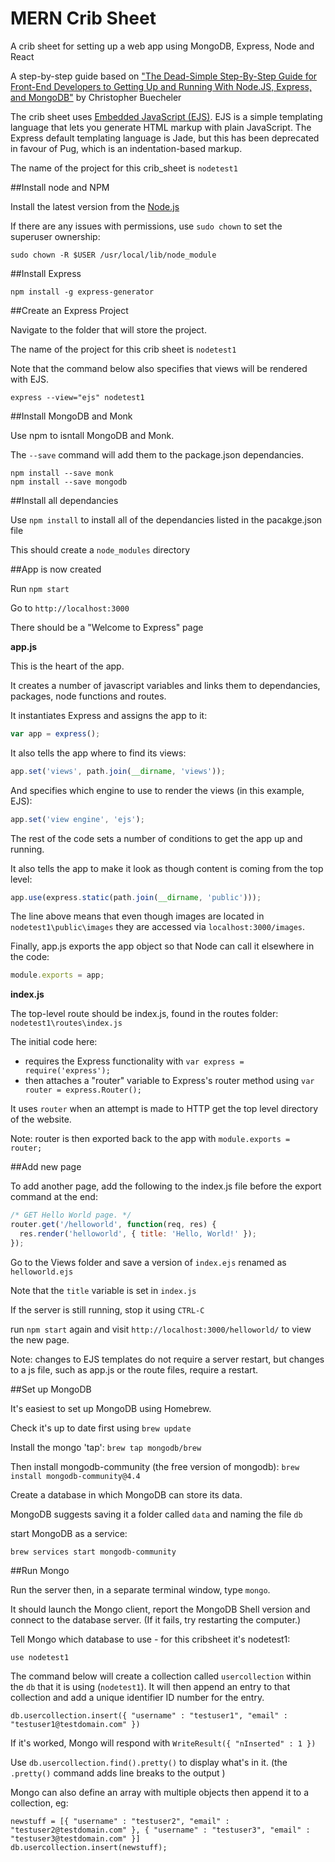 # MERN Crib Sheet
A crib sheet for setting up a web app using MongoDB, Express, Node and React


A step-by-step guide based on ["The Dead-Simple Step-By-Step Guide for Front-End Developers to Getting Up and Running With Node.JS, Express, and MongoDB"](https://closebrace.com/tutorials/2017-03-02/the-dead-simple-step-by-step-guide-for-front-end-developers-to-getting-up-and-running-with-nodejs-express-and-mongodb)
by Christopher Buecheler  


The crib sheet uses [Embedded JavaScript (EJS)](https://ejs.co).
EJS is a simple templating language that lets you generate HTML markup with plain JavaScript.
The Express default templating language is Jade, but this has been deprecated in favour of Pug, which is an indentation-based markup.

The name of the project for this crib_sheet is ```nodetest1```

##Install node and NPM

Install the latest version from the [Node.js](https://nodejs.org/en/)

If there are any issues with permissions, use ```sudo chown``` to set the superuser ownership:

```
sudo chown -R $USER /usr/local/lib/node_module
```

##Install Express

```
npm install -g express-generator
```

##Create an Express Project

Navigate to the folder that will store the project.

The name of the project for this crib sheet is ```nodetest1```

Note that the command below also specifies that views will be rendered with EJS.

```
express --view="ejs" nodetest1
```

##Install MongoDB and Monk

Use npm to isntall MongoDB and Monk.

The ```--save``` command will add them to the package.json dependancies.

```
npm install --save monk
npm install --save mongodb
```

##Install all dependancies

Use ```npm install``` to install all of the dependancies listed in the pacakge.json file

This should create a ```node_modules``` directory

##App is now created

Run ```npm start```

Go to ```http://localhost:3000```

There should be a "Welcome to Express" page

**app.js**

This is the heart of the app.

It creates a number of javascript variables and links them to dependancies, packages, node functions and routes.

It instantiates Express and assigns the app to it:

```JavaScript
var app = express();
```

It also tells the app where to find its views:

```JavaScript
app.set('views', path.join(__dirname, 'views'));
```

And specifies which engine to use to render the views (in this example, EJS):

```JavaScript
app.set('view engine', 'ejs');
```

The rest of the code sets a number of conditions to get the app up and running.

It also tells the app to make it look as though content is coming from the top level:

```JavaScript
app.use(express.static(path.join(__dirname, 'public')));
```

The line above means that even though images are located in ```nodetest1\public\images``` they are accessed via ```localhost:3000/images```.


Finally, app.js exports the app object so that Node can call it elsewhere in the code:

```JavaScript
module.exports = app;
```


**index.js**

The top-level route should be index.js, found in the routes folder: ```nodetest1\routes\index.js```

The initial code here:
- requires the Express functionality with ```var express = require('express');```
- then attaches a "router" variable to Express's router method using ```var router = express.Router();```

It uses ```router``` when an attempt is made to HTTP get the top level directory of the website.

Note: router is then exported back to the app with ```module.exports = router;```

##Add new page

To add another page, add the following to the index.js file before the export command at the end:

```JavaScript
/* GET Hello World page. */
router.get('/helloworld', function(req, res) {
  res.render('helloworld', { title: 'Hello, World!' });
});
```

Go to the Views folder and save a version of ```index.ejs``` renamed as ```helloworld.ejs```

Note that the ```title``` variable is set in ```index.js```

If the server is still running, stop it using ```CTRL-C```

run ```npm start``` again and visit ```http://localhost:3000/helloworld/``` to view the new page.

Note: changes to EJS templates do not require a server restart, but changes to a js file, such as app.js or the route files, require a restart.

##Set up MongoDB

It's easiest to set up MongoDB using Homebrew.

Check it's up to date first using ```brew update```

Install the mongo 'tap': ```brew tap mongodb/brew```

Then install mongodb-community (the free version of mongodb): ```brew install mongodb-community@4.4```

Create a database in which MongoDB can store its data.

MongoDB suggests saving it a folder called ```data``` and naming the file ```db```

start MongoDB as a service:

```
brew services start mongodb-community
```

##Run Mongo

Run the server then, in a separate terminal window, type ```mongo```.

It should launch the Mongo client, report the MongoDB Shell version and connect to the database server. (If it fails, try restarting the computer.)

Tell Mongo which database to use - for this cribsheet it's nodetest1:

```
use nodetest1
```


The command below will create a collection called ```usercollection``` within the ```db``` that it is using (```nodetest1```). It will then append an entry to that collection and add a unique identifier ID number for the entry.

```
db.usercollection.insert({ "username" : "testuser1", "email" : "testuser1@testdomain.com" })
```

If it's worked, Mongo will respond with ```WriteResult({ "nInserted" : 1 })```

Use ```db.usercollection.find().pretty()``` to display what's in it. (the ```.pretty()``` command adds line breaks to the output )

Mongo can also define an array with multiple objects then append it to a collection, eg:

```
newstuff = [{ "username" : "testuser2", "email" : "testuser2@testdomain.com" }, { "username" : "testuser3", "email" : "testuser3@testdomain.com" }]
db.usercollection.insert(newstuff);
```
